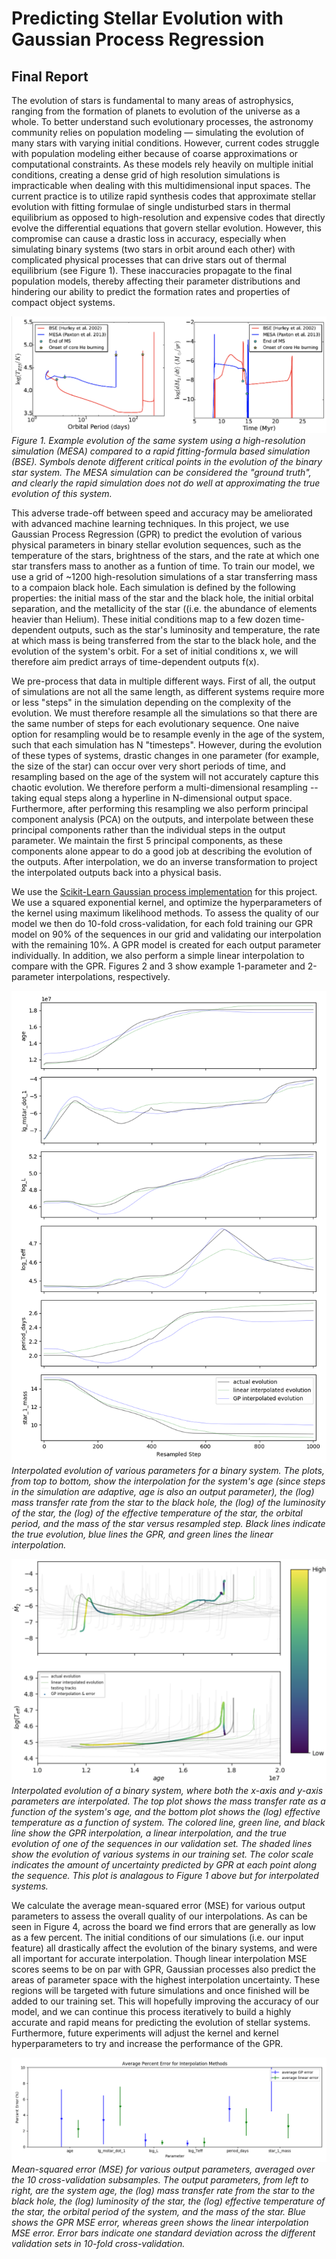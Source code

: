 # Predicting Stellar Evolution with Gaussian Process Regression
## Final Report

The evolution of stars is fundamental to many areas of astrophysics, ranging from the formation of planets to evolution of the universe as a whole. 
To better understand such evolutionary processes, the astronomy community relies on population modeling — simulating the evolution of many stars with varying initial conditions.
However, current codes struggle with population modeling either because of coarse approximations or computational constraints. 
As these models rely heavily on multiple initial conditions, creating a dense grid of high resolution simulations is impracticable when dealing with this multidimensional input spaces.
The current practice is to utilize rapid synthesis codes that approximate stellar evolution with fitting formulae of single undisturbed stars in thermal equilibrium as opposed to high-resolution and expensive codes that directly evolve the differential equations that govern stellar evolution. 
However, this compromise can cause a drastic loss in accuracy, especially when simulating binary systems (two stars in orbit around each other) with complicated physical processes that can drive stars out of thermal equilibrium (see Figure 1). 
These inaccuracies propagate to the final population models, thereby affecting their parameter distributions and hindering our ability to predict the formation rates and properties of compact object systems.

![Image](images/MESA_BSE.png)
*Figure 1. Example evolution of the same system using a high-resolution simulation (MESA) compared to a rapid fitting-formula based simulation (BSE).
Symbols denote different critical points in the evolution of the binary star system.
The MESA simulation can be considered the "ground truth", and clearly the rapid simulation does not do well at approximating the true evolution of this system.*

This adverse trade-off between speed and accuracy may be ameliorated with advanced machine learning techniques.
In this project, we use Gaussian Process Regression (GPR) to predict the evolution of various physical parameters in binary stellar evolution sequences, such as the temperature of the stars, brightness of the stars, and the rate at which one star transfers mass to another as a funtion of time. 
To train our model, we use a grid of ~1200 high-resolution simulations of a star transferring mass to a compaion black hole. 
Each simulation is defined by the following properties: the initial mass of the star and the black hole, the initial orbital separation, and the metallicity of the star ((i.e. the abundance of elements heavier than Helium).
These initial conditions map to a few dozen time-dependent outputs, such as the star's luminosity and temperature, the rate at which mass is being transferred from the star to the black hole, and the evolution of the system's orbit. 
For a set of initial conditions x, we will therefore aim predict arrays of time-dependent outputs f(x).

We pre-process that data in multiple different ways. 
First of all, the output of simulations are not all the same length, as different systems require more or less "steps" in the simulation depending on the complexity of the evolution. 
We must therefore resample all the simulations so that there are the same number of steps for each evolutionary sequence. 
One naive option for resampling would be to resample evenly in the age of the system, such that each simulation has N "timesteps". 
However, during the evolution of these types of systems, drastic changes in one parameter (for example, the size of the star) can occur over very short periods of time, and resampling based on the age of the system will not accurately capture this chaotic evolution. 
We therefore perform a multi-dimensional resampling -- taking equal steps along a hyperline in N-dimensional output space. 
Furthermore, after performing this resampling we also perform principal component analysis (PCA) on the outputs, and interpolate between these principal components rather than the individual steps in the output parameter. 
We maintain the first 5 principal components, as these components alone appear to do a good job at describing the evolution of the outputs. 
After interpolation, we do an inverse transformation to project the interpolated outputs back into a physical basis. 

We use the [Scikit-Learn Gaussian process implementation](http://scikit-learn.org/stable/modules/generated/sklearn.gaussian_process.GaussianProcessRegressor.html) for this project. 
We use a squared exponential kernel, and optimize the hyperparameters of the kernel using maximum likelihood methods. 
To assess the quality of our model we then do 10-fold cross-validation, for each fold training our GPR model on 90% of the sequences in our grid and validating our interpolation with the remaining 10%. 
A GPR model is created for each output parameter individually. 
In addition, we also perform a simple linear interpolation to compare with the GPR. 
Figures 2 and 3 show example 1-parameter and 2-parameter interpolations, respectively. 

![Image](images/1D_evolution.png)
*Interpolated evolution of various parameters for a binary system. 
The plots, from top to bottom, show the interpolation for the system's age (since steps in the simulation are adaptive, age is also an output parameter), the (log) mass transfer rate from the star to the black hole, the (log) of the luminosity of the star, the (log) of the effective temperature of the star, the orbital period, and the mass of the star versus resampled step.
Black lines indicate the true evolution, blue lines the GPR, and green lines the linear interpolation.*

![Image](images/2D_evolution.png)
*Interpolated evolution of a binary system, where both the x-axis and y-axis parameters are interpolated.
The top plot shows the mass transfer rate as a function of the system's age, and the bottom plot shows the (log) effective temperature as a function of system. 
The colored line, green line, and black line show the GPR interpolation, a linear interpolation, and the true evolution of one of the sequences in our validation set. 
The shaded lines show the evolution of various systems in our training set. 
The color scale indicates the amount of uncertainty predicted by GPR at each point along the sequence.
This plot is analagous to Figure 1 above but for interpolated systems.*

We calculate the average mean-squared error (MSE) for various output parameters to assess the overall quality of our interpolations.
As can be seen in Figure 4, across the board we find errors that are generally as low as a few percent. 
The initial conditions of our simulations (i.e. our input feature) all drastically affect the evolution of the binary systems, and were all important for accurate interpolation. 
Though linear interpolation MSE scores seems to be on par with GPR, Gaussian processes also predict the areas of parameter space with the highest interpolation uncertainty. 
These regions will be targeted with future simulations and once finished will be added to our training set. 
This will hopefully improving the accuracy of our model, and we can continue this process iteratively to build a highly accurate and rapid means for predicting the evolution of stellar systems. 
Furthermore, future experiments will adjust the kernel and kernel hyperparameters to try and increase the performance of the GPR. 

![Image](images/MSE_error.png)
*Mean-squared error (MSE) for various output parameters, averaged over the 10 cross-validation subsamples.
The output parameters, from left to right, are the system age, the (log) mass transfer rate from the star to the black hole, the (log) luminosity of the star, the (log) effective temperature of the star, the orbital period of the system, and the mass of the star.
Blue shows the GPR MSE error, whereas green shows the linear interpolation MSE error.
Error bars indicate one standard deviation across the different validation sets in 10-fold cross-validation.*
